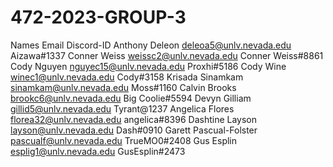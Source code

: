 # 472-2023-GROUP-3

Names    Email    Discord-ID
Anthony Deleon    deleoa5@unlv.nevada.edu    Aizawa#1337
Conner Weiss    weissc2@unlv.nevada.edu    Conner Weiss#8861
Cody Nguyen    nguyec15@unlv.nevada.edu    Proxhi#5186
Cody Wine    winec1@unlv.nevada.edu    Cody#3158
Krisada Sinamkam    sinamkam@unlv.nevada.edu    Moss#1160
Calvin Brooks    brookc6@unlv.nevada.edu    Big Coolie#5594
Devyn Gilliam    gillid5@unlv.nevada.edu    Tyrant@1237
Angelica Flores    florea32@unlv.nevada.edu    angelica#8396
Dashtine Layson    layson@unlv.nevada.edu    Dash#0910
Garett Pascual-Folster    pascualf@unlv.nevada.edu    TrueMO0#2408
Gus Esplin    esplig1@unlv.nevada.edu    GusEsplin#2473
